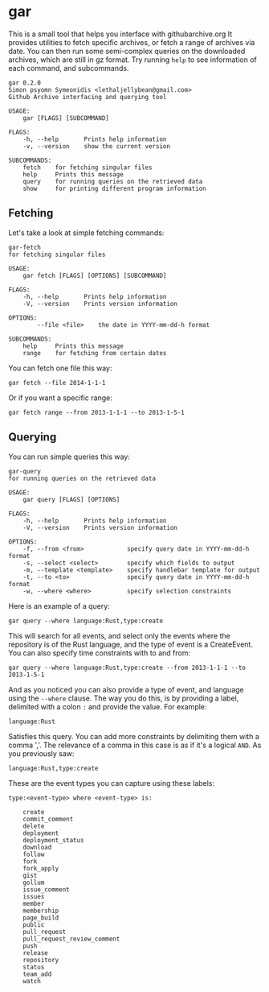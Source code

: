 # gar

This is a small tool that helps you interface with githubarchive.org
It provides utilities to fetch specific archives, or fetch a range of archives via date.
You can then run some semi-complex queries on the downloaded archives, which are still in gz
format. Try running `help` to see information of each command, and subcommands.

    gar 0.2.0
    Simon psyomn Symeonidis <lethaljellybean@gmail.com>
    Github Archive interfacing and querying tool

    USAGE:
    	gar [FLAGS] [SUBCOMMAND]

    FLAGS:
        -h, --help       Prints help information
        -v, --version    show the current version

    SUBCOMMANDS:
        fetch    for fetching singular files
        help     Prints this message
        query    for running queries on the retrieved data
        show     for printing different program information

## Fetching

Let's take a look at simple fetching commands:

    gar-fetch
    for fetching singular files

    USAGE:
    	gar fetch [FLAGS] [OPTIONS] [SUBCOMMAND]

    FLAGS:
        -h, --help       Prints help information
        -V, --version    Prints version information

    OPTIONS:
            --file <file>    the date in YYYY-mm-dd-h format

    SUBCOMMANDS:
        help     Prints this message
        range    for fetching from certain dates

You can fetch one file this way:

    gar fetch --file 2014-1-1-1

Or if you want a specific range:

    gar fetch range --from 2013-1-1-1 --to 2013-1-5-1

## Querying

You can run simple queries this way:

    gar-query
    for running queries on the retrieved data

    USAGE:
    	gar query [FLAGS] [OPTIONS]

    FLAGS:
        -h, --help       Prints help information
        -V, --version    Prints version information

    OPTIONS:
        -f, --from <from>            specify query date in YYYY-mm-dd-h format
        -s, --select <select>        specify which fields to output
        -m, --template <template>    specify handlebar template for output
        -t, --to <to>                specify query date in YYYY-mm-dd-h format
        -w, --where <where>          specify selection constraints

Here is an example of a query:

    gar query --where language:Rust,type:create

This will search for all events, and select only the events where the repository is of the Rust
language, and the type of event is a CreateEvent. You can also specify time constraints with to
and from:

    gar query --where language:Rust,type:create --from 2013-1-1-1 --to 2013-1-5-1

And as you noticed you can also provide a type of event, and language using the `--where` clause.
The way you do this, is by providing a label, delimited with a colon `:` and provide the value.
For example:

    language:Rust

Satisfies this query. You can add more constraints by delimiting them with a comma ','. The
relevance of a comma in this case is as if it's a logical `AND`. As you previously saw:

    language:Rust,type:create

These are the event types you can capture using these labels:

    type:<event-type> where <event-type> is:

        create
        commit_comment
        delete
        deployment
        deployment_status
        download
        follow
        fork
        fork_apply
        gist
        gollum
        issue_comment
        issues
        member
        membership
        page_build
        public
        pull_request
        pull_request_review_comment
        push
        release
        repository
        status
        team_add
        watch
